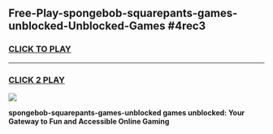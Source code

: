
## Free-Play-spongebob-squarepants-games-unblocked-Unblocked-Games #4rec3
<h3>
<a href="https://news.freeplayer.one?title=spongebob-squarepants-games-unblocked&ref=8M">CLICK TO PLAY</a></h3>
<hr>

<h3>
<a href="https://news.freeplayer.one?title=spongebob-squarepants-games-unblocked&ref=8M">CLICK 2 PLAY</a>
  
</h3>

<a href="https://news.freeplayer.one?title=spongebob-squarepants-games-unblocked&ref=8M"><img src="https://clearcache.store/games.png"></a>


**spongebob-squarepants-games-unblocked games unblocked: Your Gateway to Fun and Accessible Online Gaming**
